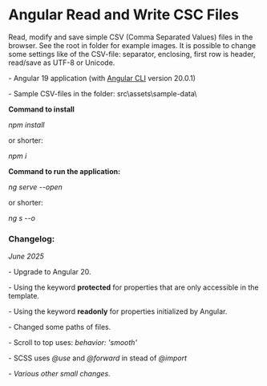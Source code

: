 # Angular Read and Write CSC Files

Read, modify and save simple CSV (Comma Separated Values) files in the browser. See the root in folder for example images. It is possible to change some settings like of the CSV-file: separator, enclosing, first row is header, read/save as UTF-8 or Unicode.

\- Angular 19 application (with [Angular CLI](https://github.com/angular/angular-cli) version 20.0.1)

\- Sample CSV-files in the folder: src\\assets\\sample-data\\

**Command to install**

_npm install_

or shorter:

_npm i_

**Command to run the application:**

_ng serve --open_

or shorter:

_ng s --o_

### **Changelog:**

_June 2025_

\- Upgrade to Angular 20. 

\- Using the keyword **protected** for properties that are only accessible in the template.

\- Using the keyword **readonly** for properties initialized by Angular.

\- Changed some paths of files.

\- Scroll to top uses: _behavior: 'smooth'_

\- SCSS uses _@use_ and _@forward_ in stead of _@import_

_\- Various other small changes._